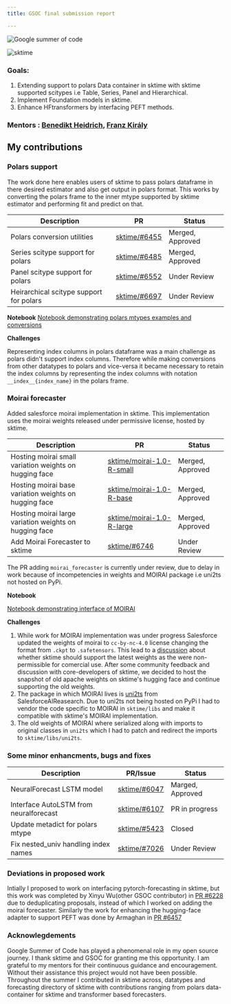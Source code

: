 ```yaml
---
title: GSOC final submission report

---
```


![Google summer of code](https://blogger.googleusercontent.com/img/b/R29vZ2xl/AVvXsEjP9mSaWLVqq3LSI-TQB6u-YcHCga03BTo2SJ12SGHBbykk6BTT-Vu3kWn5gKWdRQcd-Em_D3CSFh387lN_cHqjktA84KG3YXgIOevo4NfV5lV23_BOLP_ndIiA_f-Yy4BKPTF3UZRsxcyp-1fv_cNo9B60Xkk-i1pOYjhGOCZkspcIvD36J61mDmOttlA/s1600/GSoC%20Banner.png)

![sktime](https://www.sktime.net/en/v0.15.1/_static/sktime-logo-text-horizontal.png)


### Goals:

1. Extending support to polars Data container in sktime with sktime supported scitypes i.e Table, Series, Panel and Hierarchical. 
2. Implement Foundation models in sktime.
3. Enhance HFtransformers by interfacing PEFT methods.

### Mentors : [Benedikt Heidrich](https://github.com/benHeid), [Franz Király](https://github.com/fkiraly) 


## My contributions

### Polars support

The work done here enables users of sktime to pass polars dataframe in there desired estimator and also get output in polars format. This works by converting the polars frame to the inner mtype supported by sktime estimator and performing fit and predict on that. 


| Description | PR | Status |
| -------- | -------- | -------- |
| Polars conversion utilities| [sktime/#6455](https://github.com/sktime/sktime/pull/6455)    | Merged, Approved     |
| Series scitype support for polars | [sktime/#6485](https://github.com/sktime/sktime/pull/6485) | Merged, Approved
| Panel scitype support for polars | [sktime/#6552](https://github.com/sktime/sktime/pull/6552) | Under Review |
| Heirarchical scitype support for polars| [sktime/#6697](https://github.com/sktime/sktime/pull/6697) | Under Review


**Notebook**
[Notebook demonstrating polars mtypes examples and conversions](https://github.com/pranavvp16/GSOC-submission/blob/main/notebooks/polars_support.ipynb)

**Challenges**

Representing index columns in polars dataframe was a main challenge as polars didn't support index columns. Therefore while making conversions from other datatypes to polars and vice-versa it became necessary to retain the index columns by representing the index columns with notation `__index__{index_name}` in the polars frame.


### Moirai forecaster

Added salesforce moirai implementation in sktime. This implementation uses the moirai weights released under permissive license, hosted by sktime.



| Description | PR | Status |
| -------- | -------- | -------- |
| Hosting moirai small variation weights on hugging face     |  [sktime/moirai-1.0-R-small](https://huggingface.co/sktime/moirai-1.0-R-small)     | Merged, Approved     |
|Hosting moirai base variation weights on hugging face | [sktime/moirai-1.0-R-base](https://huggingface.co/sktime/moirai-1.0-R-base) | Merged, Approved |
|Hosting moirai large variation weights on hugging face | [sktime/moirai-1.0-R-large](https://huggingface.co/sktime/moirai-1.0-R-large) | Merged, Approved
| Add Moirai Forecaster to sktime | [sktime/#6746](https://github.com/sktime/sktime/pull/6746) | Under Review

The PR adding `moirai_forecaster` is currently under review, due to delay in work because of incompetencies in weights and MOIRAI package i.e uni2ts not hosted on PyPi. 

**Notebook**

[Notebook demonstrating interface of MOIRAI](https://github.com/pranavvp16/GSOC-submission/blob/main/notebooks/forecasting_with_moirai.ipynb)

**Challenges**

1. While work for MOIRAI implementation was under progress Salesforce updated the weights of moirai to `cc-by-nc-4.0` license changing the format from `.ckpt` to `.safetensors`. This lead to a [discussion](https://github.com/sktime/sktime/issues/6681) about whether sktime should support the latest weights as the were non-permissible for comercial use. After some community feedback and discussion with core-developers of sktime, we decided to host the snapshot of old apache weights on sktime's hugging face and continue supporting the old weights.
2. The package in which MOIRAI lives is [uni2ts](https://github.com/SalesforceAIResearch/uni2ts) from SalesforceAIReasearch. Due to uni2ts not being hosted on PyPi I had to vendor the code specific to MOIRAI in `sktime/libs` and make it compatible with sktime's MOIRAI implementation.
3. The old weights of MOIRAI where serialized along with imports to original classes in `uni2ts` which I had to patch and redirect the imports to `sktime/libs/uni2ts`.

### Some minor enhancments, bugs and fixes


| Description | PR/Issue | Status |
| -------- | -------- | -------- |
| NeuralForecast LSTM model     | [sktime/#6047](#https://github.com/sktime/sktime/pull/6047)    | Marged, Approved  |
| Interface AutoLSTM from neuralforecast| [sktime/#6107](https://github.com/sktime/sktime/pull/6107) | PR in progress|
| Update metadict for polars mtype| [sktime/#5423](https://github.com/sktime/sktime/issues/5423) | Closed
| Fix nested_univ handling index names | [sktime/#7026](https://github.com/sktime/sktime/pull/7026) | Under Review


### Deviations in proposed work

Intially I proposed to work on interfacing pytorch-forecasting in sktime, but this work was completed by Xinyu Wu(other GSOC contributor) in [PR #6228](https://github.com/sktime/sktime/pull/6228) due to deduplicating proposals, instead of which I worked on adding the moirai forecaster. Similarly the work for enhancing the hugging-face adapter to support PEFT was done by Armaghan in [PR #6457](https://github.com/sktime/sktime/pull/6457)

### Acknowlegdements

Google Summer of Code has played a phenomenal role in my open source journey. I thank sktime and GSOC for granting me this opportunity. I am grateful to my mentors for their continuous guidance and encouragement. Without their assistance this project would not have been possible. Throughout the summer I contributed in sktime across, datatypes and forecasting directory of sktime with contributions ranging from polars data-container for sktime and transformer based forecasters.